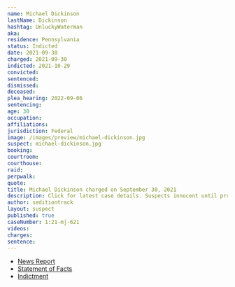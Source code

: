 ```yaml
---
name: Michael Dickinson
lastName: Dickinson
hashtag: UnluckyWaterman
aka:
residence: Pennsylvania
status: Indicted
date: 2021-09-30
charged: 2021-09-30
indicted: 2021-10-29
convicted:
sentenced:
dismissed:
deceased:
plea_hearing: 2022-09-06
sentencing:
age: 30
occupation:
affiliations:
jurisdiction: Federal
image: /images/preview/michael-dickinson.jpg
suspect: michael-dickinson.jpg
booking:
courtroom:
courthouse:
raid:
perpwalk:
quote:
title: Michael Dickinson charged on September 30, 2021
description: Click for latest case details. Suspects innocent until proven guilty.
author: seditiontrack
layout: suspect
published: true
caseNumber: 1:21-mj-621
videos:
charges:
sentence:
---
```


- [News Report](https://www.inquirer.com/news/capitol-riot-arrest-michael-dickinson-philadelphia-20211006.html)
- [Statement of Facts](https://www.justice.gov/usao-dc/case-multi-defendant/file/1439961/download)
- [Indictment](https://extremism.gwu.edu/sites/g/files/zaxdzs2191/f/Michael%20Dickinson%20Indictment.pdf)

